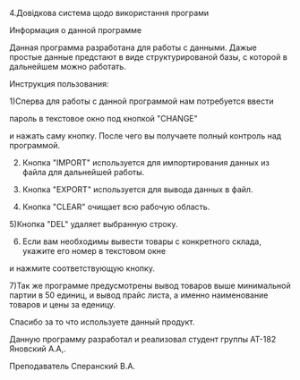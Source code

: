4.Довідкова система щодо використання програми

Информация о данной программе

Данная программа разработана для работы с данными. Дажые простые данные предстают в виде структурированой базы, с которой в дальнейшем можно работать.

Инструкция пользования:

1)Сперва для работы с данной программой нам потребуется ввести 

пароль в текстовое окно под кнопкой "CHANGE" 

и нажать саму кнопку. После чего вы получаете полный контроль над программой.

2) Кнопка "IMPORT" используется для импортирования данных из файла для дальнейшей работы.

3) Кнопка "EXPORT" используется для вывода данных в файл. 

4) Кнопка "CLEAR" очищает всю рабочую область.

5)Кнопка "DEL" удаляет выбранную строку.

6) Если вам необходимы вывести товары с конкретного склада, укажите его номер в текстовом окне 

и нажмите соответствующую кнопку.

7)Так же программе предусмотрены вывод товаров выше минимальной партии в  50 единиц, и вывод прайс листа, а именно наименование товаров и цены за еденицу.

Спасибо за то что используете данный продукт.


Данную программу разработал и реализовал студент группы АТ-182 Яновский А.А,.

Преподаватель Сперанский В.А.
